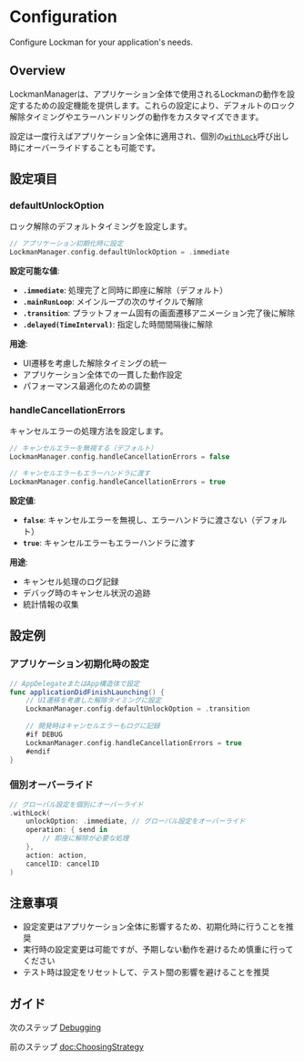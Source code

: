 # Configuration

Configure Lockman for your application's needs.

## Overview

LockmanManagerは、アプリケーション全体で使用されるLockmanの動作を設定するための設定機能を提供します。これらの設定により、デフォルトのロック解除タイミングやエラーハンドリングの動作をカスタマイズできます。

設定は一度行えばアプリケーション全体に適用され、個別の[`withLock`](<doc:Lock>)呼び出し時にオーバーライドすることも可能です。

## 設定項目

### defaultUnlockOption

ロック解除のデフォルトタイミングを設定します。

```swift
// アプリケーション初期化時に設定
LockmanManager.config.defaultUnlockOption = .immediate
```

**設定可能な値**:
- **`.immediate`**: 処理完了と同時に即座に解除（デフォルト）
- **`.mainRunLoop`**: メインループの次のサイクルで解除
- **`.transition`**: プラットフォーム固有の画面遷移アニメーション完了後に解除
- **`.delayed(TimeInterval)`**: 指定した時間間隔後に解除

**用途**:
- UI遷移を考慮した解除タイミングの統一
- アプリケーション全体での一貫した動作設定
- パフォーマンス最適化のための調整

### handleCancellationErrors

キャンセルエラーの処理方法を設定します。

```swift
// キャンセルエラーを無視する（デフォルト）
LockmanManager.config.handleCancellationErrors = false

// キャンセルエラーもエラーハンドラに渡す
LockmanManager.config.handleCancellationErrors = true
```

**設定値**:
- **`false`**: キャンセルエラーを無視し、エラーハンドラに渡さない（デフォルト）
- **`true`**: キャンセルエラーもエラーハンドラに渡す

**用途**:
- キャンセル処理のログ記録
- デバッグ時のキャンセル状況の追跡
- 統計情報の収集

## 設定例

### アプリケーション初期化時の設定

```swift
// AppDelegateまたはApp構造体で設定
func applicationDidFinishLaunching() {
    // UI遷移を考慮した解除タイミングに設定
    LockmanManager.config.defaultUnlockOption = .transition
    
    // 開発時はキャンセルエラーもログに記録
    #if DEBUG
    LockmanManager.config.handleCancellationErrors = true
    #endif
}
```

### 個別オーバーライド

```swift
// グローバル設定を個別にオーバーライド
.withLock(
    unlockOption: .immediate, // グローバル設定をオーバーライド
    operation: { send in
        // 即座に解除が必要な処理
    },
    action: action,
    cancelID: cancelID
)
```

## 注意事項

- 設定変更はアプリケーション全体に影響するため、初期化時に行うことを推奨
- 実行時の設定変更は可能ですが、予期しない動作を避けるため慎重に行ってください
- テスト時は設定をリセットして、テスト間の影響を避けることを推奨

## ガイド

次のステップ [Debugging](<doc:DebuggingGuide>)

前のステップ <doc:ChoosingStrategy>

